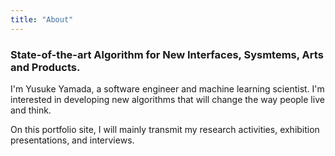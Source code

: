 ```yaml
---
title: "About"
---
```

### State-of-the-art Algorithm for New Interfaces, Sysmtems, Arts and Products.
I'm Yusuke Yamada, a software engineer and machine learning scientist.  I'm interested in developing new algorithms that will change the way people live and think.

On this portfolio site, I will mainly transmit my research activities, exhibition presentations, and interviews.
